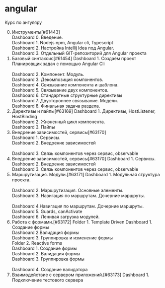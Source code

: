 # angular
Курс по ангуляру

 0. Инструменты[#61443]</br>
        Dashboard  0. Введение.	</br>
 	Dashboard  1. Nodejs npm, Angular cli, Typescript	</br>
 	Dashboard  2. Настройка Intellij Idea под Angular.</br>	
 	Dashboard  3. Отдельный GIT-репозиторий для Angular проекта</br>
 1. Базовый синтаксис[#61454]
        Dashboard  1. Создаём проект Планировщик задач с помощью Angular Cli</br>	
 	Dashboard  2. Компонент. Модуль.	</br>
 	Dashboard  3. Декомпозиция компонентов.	</br>
 	Dashboard  4. Связывание компонента и шаблона.	</br>
 	Dashboard  5. Связывание двух компонентов.	</br>
 	Dashboard  6. Стандартные структурные директивы	</br>
 	Dashboard  7. Двустороннее связывание. Модели.	</br>
 	Dashboard  8. Финальная задача раздела.</br>
2. Директивы и пайпы[#63169]
	Dashboard  1. Директивы, HostListener, HostBinding	</br>
	Dashboard  2. Жизненный цикл компонента.	</br>
	Dashboard  3. Пайпы</br>
3. Внедрение зависимостей, сервисы[#63170]</br>
        Dashboard  1. Сервисы.		
	Dashboard  2. Внедрение зависимостей	</br>	
	Dashboard  3. Связь компонентов через сервис, observable</br>
3. Внедрение зависимостей, сервисы[#63170]
        Dashboard  1. Сервисы.		</br>
	Dashboard  2. Внедрение зависимостей		</br>
	Dashboard  3. Связь компонентов через сервис, observable</br>
4. Маршрутизация. Модули.[#63171]
        Dashboard  1. Модульная структура проекта.	</br>	
 	Dashboard  2. Маршрутизация. Основные элементы.		</br>
 	Dashboard  3. Навигация по маршрутам. Дочерние маршруты.	</br>	
 	Dashboard  4.Навигация по маршрутам. Дочерние маршруты. </br>
 	Dashboard  5. Guards, canActivate		</br>
 	Dashboard  6. Ленивая загрузка модулей.</br>
5. Работа с формами.[#63172]
    Folder  1. Template Driven
        Dashboard  1. Создание формы		</br>
    	Dashboard  2.Валидация формы		</br>
    	Dashboard  3. Группировка и изменение формы 	</br>
    Folder  2. Reactive forms</br>
        Dashboard  1. Создание формы		</br>
        Dashboard  2. Валидация формы		</br>
	Dashboard  3. Группировка формы	</br>	
	Dashboard  4. Создание валидатора 	</br>
6. Взаимодействие с сервером приложений.[#63173]
    Dashboard  1. Подключение тестового сервера</br>
